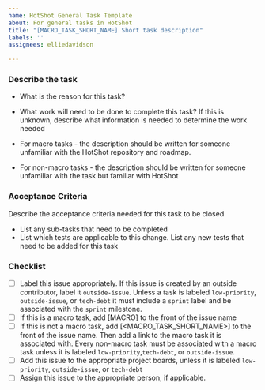 ```yaml
---
name: HotShot General Task Template
about: For general tasks in HotShot
title: "[MACRO_TASK_SHORT_NAME] Short task description"
labels: ''
assignees: elliedavidson

---
```


### Describe the task
* What is the reason for this task? 
* What work will need to be done to complete this task?  If this is unknown, describe what information is needed to determine the work needed

* For macro tasks - the description should be written for someone unfamiliar with the HotShot repository and roadmap.
* For non-macro tasks - the description should be written for someone unfamiliar with the task but familiar with HotShot

### Acceptance Criteria
Describe the acceptance criteria needed for this task to be closed
* List any sub-tasks that need to be completed 
* List which tests are applicable to this change.  List any new tests that need to be added for this task

### Checklist
- [ ] Label this issue appropriately.  If this issue is created by an outside contributor, label it `outside-issue`. Unless a task is labeled `low-priority`, `outside-issue`, or `tech-debt` it must include a `sprint` label and be associated with the `sprint` milestone. 
- [ ] If this is a macro task, add [MACRO] to the front of the issue name
- [ ] If this is not a macro task, add [<MACRO_TASK_SHORT_NAME>] to the front of the issue name. Then add a link to the macro task it is associated with.  Every non-macro task must be associated with a macro task unless it is labeled `low-priority`,`tech-debt`, or `outside-issue`. 
- [ ] Add this issue to the appropriate project boards, unless it is labeled `low-priority`, `outside-issue`, or `tech-debt` 
- [ ] Assign this issue to the appropriate person, if applicable.

